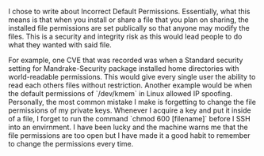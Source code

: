 <p>I chose to write about Incorrect Default Permissions. Essentially, what this means is that when you install or share a file that you plan on sharing, the installed file permissions are set publically so that anyone may modify the files. This is a security and integrity risk as this would lead people to do what they wanted with said file.</p>
  For example, one CVE that was recorded was when a Standard security setting for Mandrake-Security package installed home directories with world-readable permissions. This would give every single user the ability to read each others files without restriction. Another example would be when the default permissions of `/dev/kmem` in Linux allowed IP spoofing. 
  Personally, the most common mistake I make is forgetting to change the file permissions of my private keys. Whenever I acquire a key and put it inside of a file, I forget to run the command `chmod 600 [filename]` before I SSH into an envirnment. I have been lucky and the machine warns me that the file permissions are too open but I have made it a good habit to remember to change the permissions every time.
